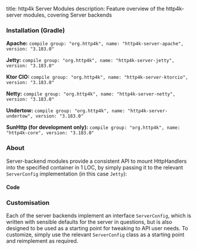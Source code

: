 title: http4k Server Modules
description: Feature overview of the http4k-server modules, covering Server backends

### Installation (Gradle)
**Apache:** ```compile group: "org.http4k", name: "http4k-server-apache", version: "3.183.0"```

**Jetty:** ```compile group: "org.http4k", name: "http4k-server-jetty", version: "3.183.0"```

**Ktor CIO:** ```compile group: "org.http4k", name: "http4k-server-ktorcio", version: "3.183.0"```

**Netty:** ```compile group: "org.http4k", name: "http4k-server-netty", version: "3.183.0"```

**Undertow:** ```compile group: "org.http4k", name: "http4k-server-undertow", version: "3.183.0"```

**SunHttp (for development only):** ```compile group: "org.http4k", name: "http4k-core", version: "3.183.0"```

### About
Server-backend modules provide a consistent API to mount HttpHandlers into the specified container in 1 LOC, by 
simply passing it to the relevant `ServerConfig` implementation (in this case `Jetty`):

#### Code [<img class="octocat"/>](https://github.com/http4k/http4k/blob/master/src/docs/guide/modules/servers/example_http.kt)
<script src="https://gist-it.appspot.com/https://github.com/http4k/http4k/blob/master/src/docs/guide/modules/servers/example_http.kt"></script>

### Customisation
Each of the server backends implement an interface `ServerConfig`, which is written with sensible defaults for the server in questions, 
but is also designed to be used as a starting point for tweaking to API user needs. To customize, simply use the relevant `ServerConfig` 
class as a starting point and reimplement as required.

